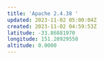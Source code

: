 ```yaml
---
title: 'Apache 2.4.38 '
updated: 2023-11-02 05:00:04Z
created: 2023-11-02 04:59:53Z
latitude: -33.86881970
longitude: 151.20929550
altitude: 0.0000
---
```


